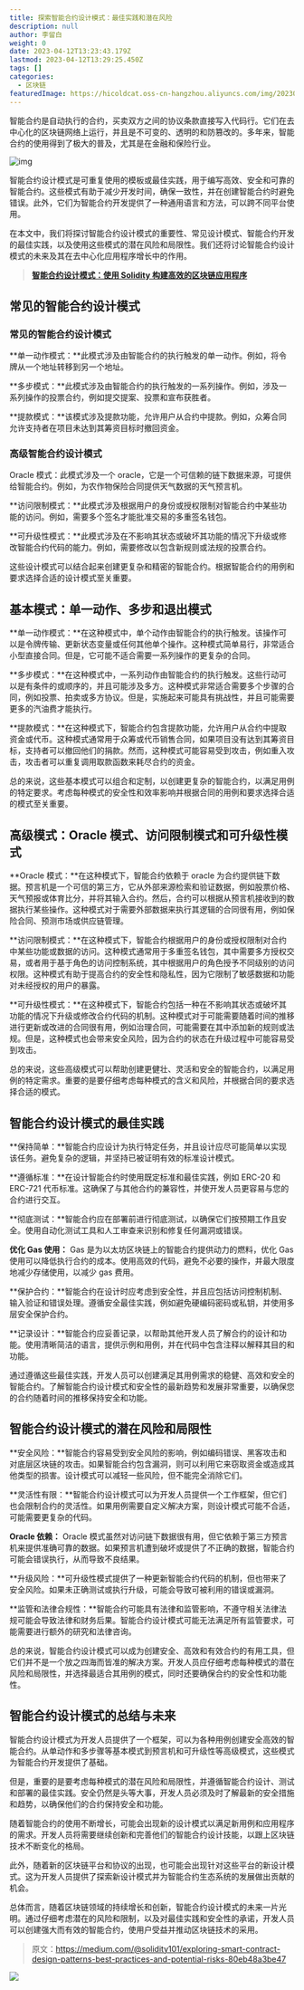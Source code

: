 ```yaml
---
title: 探索智能合约设计模式：最佳实践和潜在风险
description: null
author: 李留白
weight: 0
date: 2023-04-12T13:23:43.179Z
lastmod: 2023-04-12T13:29:25.450Z
tags: []
categories:
  - 区块链
featuredImage: https://hicoldcat.oss-cn-hangzhou.aliyuncs.com/img/20230412212355.png
---
```


智能合约是自动执行的合约，买卖双方之间的协议条款直接写入代码行。它们在去中心化的区块链网络上运行，并且是不可变的、透明的和防篡改的。多年来，智能合约的使用得到了极大的普及，尤其是在金融和保险行业。

![img](https://hicoldcat.oss-cn-hangzhou.aliyuncs.com/img/20230412212355.png)

智能合约设计模式是可重复使用的模板或最佳实践，用于编写高效、安全和可靠的智能合约。这些模式有助于减少开发时间，确保一致性，并在创建智能合约时避免错误。此外，它们为智能合约开发提供了一种通用语言和方法，可以跨不同平台使用。

在本文中，我们将探讨智能合约设计模式的重要性、常见设计模式、智能合约开发的最佳实践，以及使用这些模式的潜在风险和局限性。我们还将讨论智能合约设计模式的未来及其在去中心化应用程序增长中的作用。

> [**智能合约设计模式：使用 Solidity 构建高效的区块链应用程序**](https://www.amazon.com/dp/B0BXMTGVF6)

## 常见的智能合约设计模式

### 常见的智能合约设计模式

**单一动作模式：**此模式涉及由智能合约的执行触发的单一动作。例如，将令牌从一个地址转移到另一个地址。

**多步模式：**此模式涉及由智能合约的执行触发的一系列操作。例如，涉及一系列操作的投票合约，例如提交提案、投票和宣布获胜者。

**提款模式：**该模式涉及提款功能，允许用户从合约中提款。例如，众筹合同允许支持者在项目未达到其筹资目标时撤回资金。

### 高级智能合约设计模式

Oracle 模式：此模式涉及一个 oracle，它是一个可信赖的链下数据来源，可提供给智能合约。例如，为农作物保险合同提供天气数据的天气预言机。

**访问限制模式：**此模式涉及根据用户的身份或授权限制对智能合约中某些功能的访问。例如，需要多个签名才能批准交易的多重签名钱包。

**可升级性模式：**此模式涉及在不影响其状态或破坏其功能的情况下升级或修改智能合约代码的能力。例如，需要修改以包含新规则或法规的投票合约。

这些设计模式可以结合起来创建更复杂和精密的智能合约。根据智能合约的用例和要求选择合适的设计模式至关重要。

## 基本模式：单一动作、多步和退出模式

**单一动作模式：**在这种模式中，单个动作由智能合约的执行触发。该操作可以是令牌传输、更新状态变量或任何其他单个操作。这种模式简单易行，非常适合小型直接合同。但是，它可能不适合需要一系列操作的更复杂的合同。

**多步模式：**在这种模式中，一系列动作由智能合约的执行触发。这些行动可以是有条件的或顺序的，并且可能涉及多方。这种模式非常适合需要多个步骤的合同，例如投票、拍卖或多方协议。但是，实施起来可能具有挑战性，并且可能需要更多的汽油费才能执行。

**提款模式：**在这种模式下，智能合约包含提款功能，允许用户从合约中提取资金或代币。这种模式通常用于众筹或代币销售合同，如果项目没有达到其筹资目标，支持者可以撤回他们的捐款。然而，这种模式可能容易受到攻击，例如重入攻击，攻击者可以重复调用取款函数来耗尽合约的资金。

总的来说，这些基本模式可以组合和定制，以创建更复杂的智能合约，以满足用例的特定要求。考虑每种模式的安全性和效率影响并根据合同的用例和要求选择合适的模式至关重要。

## 高级模式：Oracle 模式、访问限制模式和可升级性模式

**Oracle 模式：**在这种模式下，智能合约依赖于 oracle 为合约提供链下数据。预言机是一个可信的第三方，它从外部来源检索和验证数据，例如股票价格、天气预报或体育比分，并将其输入合约。然后，合约可以根据从预言机接收到的数据执行某些操作。这种模式对于需要外部数据来执行其逻辑的合同很有用，例如保险合同、预测市场或供应链管理。

**访问限制模式：**在这种模式下，智能合约根据用户的身份或授权限制对合约中某些功能或数据的访问。这种模式通常用于多重签名钱包，其中需要多方授权交易，或者用于基于角色的访问控制系统，其中根据用户的角色授予不同级别的访问权限。这种模式有助于提高合约的安全性和隐私性，因为它限制了敏感数据和功能对未经授权的用户的暴露。

**可升级性模式：**在这种模式下，智能合约包括一种在不影响其状态或破坏其功能的情况下升级或修改合约代码的机制。这种模式对于可能需要随着时间的推移进行更新或改进的合同很有用，例如治理合同，可能需要在其中添加新的规则或法规。但是，这种模式也会带来安全风险，因为合约的状态在升级过程中可能容易受到攻击。

总的来说，这些高级模式可以帮助创建更健壮、灵活和安全的智能合约，以满足用例的特定需求。重要的是要仔细考虑每种模式的含义和风险，并根据合同的要求选择合适的模式。

## 智能合约设计模式的最佳实践

**保持简单：**智能合约应设计为执行特定任务，并且设计应尽可能简单以实现该任务。避免复杂的逻辑，并坚持已被证明有效的标准设计模式。

**遵循标准：**在设计智能合约时使用既定标准和最佳实践，例如 ERC-20 和 ERC-721 代币标准。这确保了与其他合约的兼容性，并使开发人员更容易与您的合约进行交互。

**彻底测试：**智能合约应在部署前进行彻底测试，以确保它们按预期工作且安全。使用自动化测试工具和人工审查来识别和修复任何漏洞或错误。

**优化 Gas 使用：** Gas 是为以太坊区块链上的智能合约提供动力的燃料，优化 Gas 使用可以降低执行合约的成本。使用高效的代码，避免不必要的操作，并最大限度地减少存储使用，以减少 gas 费用。

**保护合约：**智能合约在设计时应考虑到安全性，并且应包括访问控制机制、输入验证和错误处理。遵循安全最佳实践，例如避免硬编码密码或私钥，并使用多层安全保护合约。

**记录设计：**智能合约应妥善记录，以帮助其他开发人员了解合约的设计和功能。使用清晰简洁的语言，提供示例和用例，并在代码中包含注释以解释其目的和功能。

通过遵循这些最佳实践，开发人员可以创建满足其用例需求的稳健、高效和安全的智能合约。了解智能合约设计模式和安全性的最新趋势和发展非常重要，以确保您的合约随着时间的推移保持安全和功能。

## 智能合约设计模式的潜在风险和局限性

**安全风险：**智能合约容易受到安全风险的影响，例如编码错误、黑客攻击和对底层区块链的攻击。如果智能合约包含漏洞，则可以利用它来窃取资金或造成其他类型的损害。设计模式可以减轻一些风险，但不能完全消除它们。

**灵活性有限：**智能合约设计模式可以为开发人员提供一个工作框架，但它们也会限制合约的灵活性。如果用例需要自定义解决方案，则设计模式可能不合适，可能需要更复杂的代码。

**Oracle 依赖：** Oracle 模式虽然对访问链下数据很有用，但它依赖于第三方预言机来提供准确可靠的数据。如果预言机遭到破坏或提供了不正确的数据，智能合约可能会错误执行，从而导致不良结果。

**升级风险：**可升级性模式提供了一种更新智能合约代码的机制，但也带来了安全风险。如果未正确测试或执行升级，可能会导致可被利用的错误或漏洞。

**监管和法律合规性：**智能合约可能具有法律和监管影响，不遵守相关法律法规可能会导致法律和财务后果。智能合约设计模式可能无法满足所有监管要求，可能需要进行额外的研究和法律咨询。

总的来说，智能合约设计模式可以成为创建安全、高效和有效合约的有用工具，但它们并不是一个放之四海而皆准的解决方案。开发人员应仔细考虑每种模式的潜在风险和局限性，并选择最适合其用例的模式，同时还要确保合约的安全性和功能性。

## 智能合约设计模式的总结与未来

智能合约设计模式为开发人员提供了一个框架，可以为各种用例创建安全高效的智能合约。从单动作和多步骤等基本模式到预言机和可升级性等高级模式，这些模式为智能合约开发提供了基础。

但是，重要的是要考虑每种模式的潜在风险和局限性，并遵循智能合约设计、测试和部署的最佳实践。安全仍然是头等大事，开发人员必须及时了解最新的安全措施和趋势，以确保他们的合约保持安全和功能。

随着智能合约的使用不断增长，可能会出现新的设计模式以满足新用例和应用程序的需求。开发人员将需要继续创新和完善他们的智能合约设计技能，以跟上区块链技术不断变化的格局。

此外，随着新的区块链平台和协议的出现，也可能会出现针对这些平台的新设计模式。这为开发人员提供了探索新设计模式并为智能合约生态系统的发展做出贡献的机会。

总体而言，随着区块链领域的持续增长和创新，智能合约设计模式的未来一片光明。通过仔细考虑潜在的风险和限制，以及对最佳实践和安全性的承诺，开发人员可以创建强大而有效的智能合约，使用户受益并推动区块链技术的采用。

> 原文：https://medium.com/@solidity101/exploring-smart-contract-design-patterns-best-practices-and-potential-risks-80eb48a3be47

![](https://hicoldcat.oss-cn-hangzhou.aliyuncs.com/img/profile.jpg)